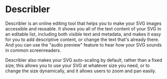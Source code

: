 # Describler

Describler is an online editing tool that helps you to make your SVG images accessible and reusable. It shows you all of the text content of your SVG in an editable list, including both visible text and metadata, and makes it easy for you to add descriptive content, or change the text that's already there. And you can use the “audio preview” feature to hear how your SVG sounds in common screenreaders.

Describler also makes your SVG auto-scaling by default, rather than a fixed size; this allows you to use your SVG at whatever size you need, or to change the size dynamically, and it allows users to zoom and pan easily.